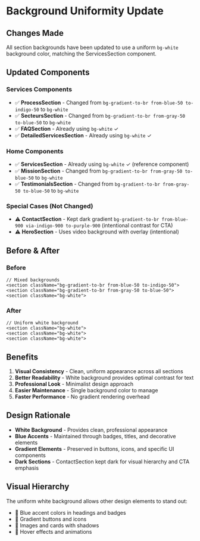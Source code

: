 # Background Uniformity Update

## Changes Made

All section backgrounds have been updated to use a uniform `bg-white` background color, matching the ServicesSection component.

## Updated Components

### Services Components
- ✅ **ProcessSection** - Changed from `bg-gradient-to-br from-blue-50 to-indigo-50` to `bg-white`
- ✅ **SecteursSection** - Changed from `bg-gradient-to-br from-gray-50 to-blue-50` to `bg-white`
- ✅ **FAQSection** - Already using `bg-white` ✓
- ✅ **DetailedServicesSection** - Already using `bg-white` ✓

### Home Components
- ✅ **ServicesSection** - Already using `bg-white` ✓ (reference component)
- ✅ **MissionSection** - Changed from `bg-gradient-to-br from-gray-50 to-blue-50` to `bg-white`
- ✅ **TestimonialsSection** - Changed from `bg-gradient-to-br from-gray-50 to-blue-50` to `bg-white`

### Special Cases (Not Changed)
- ⚠️ **ContactSection** - Kept dark gradient `bg-gradient-to-br from-blue-900 via-indigo-900 to-purple-900` (intentional contrast for CTA)
- ⚠️ **HeroSection** - Uses video background with overlay (intentional)

## Before & After

### Before
```tsx
// Mixed backgrounds
<section className="bg-gradient-to-br from-blue-50 to-indigo-50">
<section className="bg-gradient-to-br from-gray-50 to-blue-50">
<section className="bg-white">
```

### After
```tsx
// Uniform white background
<section className="bg-white">
<section className="bg-white">
<section className="bg-white">
```

## Benefits

1. **Visual Consistency** - Clean, uniform appearance across all sections
2. **Better Readability** - White background provides optimal contrast for text
3. **Professional Look** - Minimalist design approach
4. **Easier Maintenance** - Single background color to manage
5. **Faster Performance** - No gradient rendering overhead

## Design Rationale

- **White Background** - Provides clean, professional appearance
- **Blue Accents** - Maintained through badges, titles, and decorative elements
- **Gradient Elements** - Preserved in buttons, icons, and specific UI components
- **Dark Sections** - ContactSection kept dark for visual hierarchy and CTA emphasis

## Visual Hierarchy

The uniform white background allows other design elements to stand out:
- 🔵 Blue accent colors in headings and badges
- 🎨 Gradient buttons and icons
- 📸 Images and cards with shadows
- 🌟 Hover effects and animations

